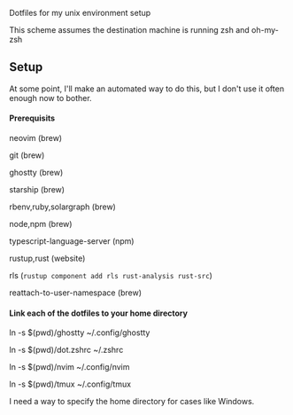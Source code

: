 Dotfiles for my unix environment setup

This scheme assumes the destination machine is running zsh and oh-my-zsh


## Setup

At some point, I'll make an automated way to do this, but I don't use it
often enough now to bother.

#### Prerequisits

neovim (brew)

git (brew)

ghostty (brew)

starship (brew)

rbenv,ruby,solargraph (brew)

node,npm (brew)

typescript-language-server (npm)

rustup,rust (website)

rls  (`rustup component add rls rust-analysis rust-src`)

reattach-to-user-namespace (brew)

#### Link each of the dotfiles to your home directory

ln -s $(pwd)/ghostty ~/.config/ghostty

ln -s $(pwd)/dot.zshrc ~/.zshrc

ln -s $(pwd)/nvim ~/.config/nvim

ln -s $(pwd)/tmux ~/.config/tmux

I need a way to specify the home directory for cases like Windows. 


